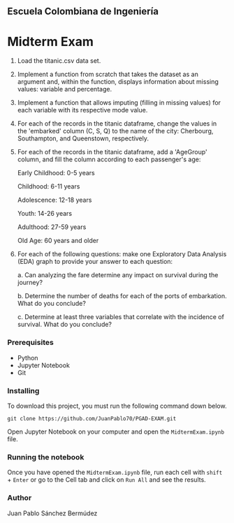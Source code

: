 ## Escuela Colombiana de Ingeniería

# Midterm Exam

1. Load the titanic.csv data set.

2. Implement a function from scratch that takes the dataset as an argument and, within the function, displays information about missing values: variable and percentage.

3. Implement a function that allows imputing (filling in missing values) for each variable with its respective mode value.

4. For each of the records in the titanic dataframe, change the values in the 'embarked' column (C, S, Q) to the name of the city: Cherbourg, Southampton, and Queenstown, respectively.

5. For each of the records in the titanic dataframe, add a 'AgeGroup' column, and fill the column according to each passenger's age:

	Early Childhood: 0-5 years
	
	Childhood: 6-11 years
	
	Adolescence: 12-18 years
	
	Youth: 14-26 years
	
	Adulthood: 27-59 years
	
	Old Age: 60 years and older

6. For each of the following questions: make one Exploratory Data Analysis (EDA) graph to provide your answer to each question:

	a. Can analyzing the fare determine any impact on survival during the journey?
	
	b. Determine the number of deaths for each of the ports of embarkation. What do you conclude?
	
	c. Determine at least three variables that correlate with the incidence of survival. What do you conclude? 

### Prerequisites

+ Python
+ Jupyter Notebook
+ Git

### Installing

To download this project, you must run the following command down below.

```
git clone https://github.com/JuanPablo70/PGAD-EXAM.git
```

Open Jupyter Notebook on your computer and open the ```MidtermExam.ipynb``` file.

### Running the notebook

Once you have opened the ```MidtermExam.ipynb``` file, run each cell with ```shift``` + ```Enter``` or go to the Cell tab and click on ```Run All``` and see the results.

### Author

Juan Pablo Sánchez Bermúdez
